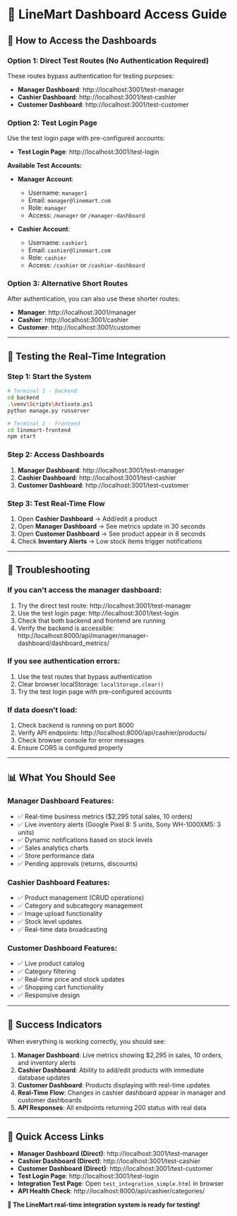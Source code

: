 # 🚀 LineMart Dashboard Access Guide

## 🎯 **How to Access the Dashboards**

### **Option 1: Direct Test Routes (No Authentication Required)**
These routes bypass authentication for testing purposes:

- **Manager Dashboard**: http://localhost:3001/test-manager
- **Cashier Dashboard**: http://localhost:3001/test-cashier  
- **Customer Dashboard**: http://localhost:3001/test-customer

### **Option 2: Test Login Page**
Use the test login page with pre-configured accounts:

- **Test Login Page**: http://localhost:3001/test-login

**Available Test Accounts:**
- **Manager Account**: 
  - Username: `manager1`
  - Email: `manager@linemart.com`
  - Role: `manager`
  - Access: `/manager` or `/manager-dashboard`

- **Cashier Account**:
  - Username: `cashier1` 
  - Email: `cashier@linemart.com`
  - Role: `cashier`
  - Access: `/cashier` or `/cashier-dashboard`

### **Option 3: Alternative Short Routes**
After authentication, you can also use these shorter routes:

- **Manager**: http://localhost:3001/manager
- **Cashier**: http://localhost:3001/cashier
- **Customer**: http://localhost:3001/customer

---

## 🧪 **Testing the Real-Time Integration**

### **Step 1: Start the System**
```bash
# Terminal 1 - Backend
cd backend
.\venv\Scripts\Activate.ps1
python manage.py runserver

# Terminal 2 - Frontend  
cd linemart-frontend
npm start
```

### **Step 2: Access Dashboards**
1. **Manager Dashboard**: http://localhost:3001/test-manager
2. **Cashier Dashboard**: http://localhost:3001/test-cashier
3. **Customer Dashboard**: http://localhost:3001/test-customer

### **Step 3: Test Real-Time Flow**
1. Open **Cashier Dashboard** → Add/edit a product
2. Open **Manager Dashboard** → See metrics update in 30 seconds
3. Open **Customer Dashboard** → See product appear in 8 seconds
4. Check **Inventory Alerts** → Low stock items trigger notifications

---

## 🔧 **Troubleshooting**

### **If you can't access the manager dashboard:**
1. Try the direct test route: http://localhost:3001/test-manager
2. Use the test login page: http://localhost:3001/test-login
3. Check that both backend and frontend are running
4. Verify the backend is accessible: http://localhost:8000/api/manager/manager-dashboard/dashboard_metrics/

### **If you see authentication errors:**
1. Use the test routes that bypass authentication
2. Clear browser localStorage: `localStorage.clear()`
3. Try the test login page with pre-configured accounts

### **If data doesn't load:**
1. Check backend is running on port 8000
2. Verify API endpoints: http://localhost:8000/api/cashier/products/
3. Check browser console for error messages
4. Ensure CORS is configured properly

---

## 📊 **What You Should See**

### **Manager Dashboard Features:**
- ✅ Real-time business metrics ($2,295 total sales, 10 orders)
- ✅ Live inventory alerts (Google Pixel 8: 5 units, Sony WH-1000XM5: 3 units)
- ✅ Dynamic notifications based on stock levels
- ✅ Sales analytics charts
- ✅ Store performance data
- ✅ Pending approvals (returns, discounts)

### **Cashier Dashboard Features:**
- ✅ Product management (CRUD operations)
- ✅ Category and subcategory management
- ✅ Image upload functionality
- ✅ Stock level updates
- ✅ Real-time data broadcasting

### **Customer Dashboard Features:**
- ✅ Live product catalog
- ✅ Category filtering
- ✅ Real-time price and stock updates
- ✅ Shopping cart functionality
- ✅ Responsive design

---

## 🎉 **Success Indicators**

When everything is working correctly, you should see:

1. **Manager Dashboard**: Live metrics showing $2,295 in sales, 10 orders, and inventory alerts
2. **Cashier Dashboard**: Ability to add/edit products with immediate database updates
3. **Customer Dashboard**: Products displaying with real-time updates
4. **Real-Time Flow**: Changes in cashier dashboard appear in manager and customer dashboards
5. **API Responses**: All endpoints returning 200 status with real data

---

## 🔗 **Quick Access Links**

- **Manager Dashboard (Direct)**: http://localhost:3001/test-manager
- **Cashier Dashboard (Direct)**: http://localhost:3001/test-cashier
- **Customer Dashboard (Direct)**: http://localhost:3001/test-customer
- **Test Login Page**: http://localhost:3001/test-login
- **Integration Test Page**: Open `test_integration_simple.html` in browser
- **API Health Check**: http://localhost:8000/api/cashier/categories/

**🚀 The LineMart real-time integration system is ready for testing!**